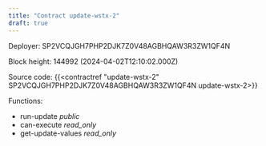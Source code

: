 ```yaml
---
title: "Contract update-wstx-2"
draft: true
---
```

Deployer: SP2VCQJGH7PHP2DJK7Z0V48AGBHQAW3R3ZW1QF4N


 



Block height: 144992 (2024-04-02T12:10:02.000Z)

Source code: {{<contractref "update-wstx-2" SP2VCQJGH7PHP2DJK7Z0V48AGBHQAW3R3ZW1QF4N update-wstx-2>}}

Functions:

* run-update _public_
* can-execute _read_only_
* get-update-values _read_only_
